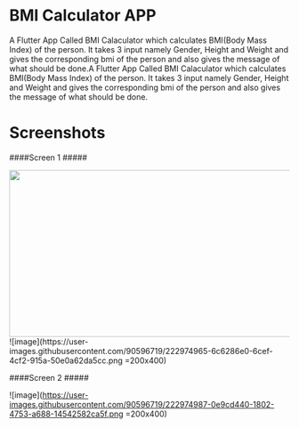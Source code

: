 # BMI Calculator APP

A Flutter App Called BMI Calaculator which calculates BMI(Body Mass Index) of the person. It takes 3 input namely Gender, Height and Weight and gives the corresponding bmi of the person and also gives the message of what should be done.A Flutter App Called BMI Calaculator which calculates BMI(Body Mass Index) of the person. It takes 3 input namely Gender, Height and Weight and gives the corresponding bmi of the person and also gives the message of what should be done.

# Screenshots

####Screen 1 #####

<img src="https://user-images.githubusercontent.com/90596719/222974965-6c6286e0-6cef-4cf2-915a-50e0a62da5cc.png"  width="600" height="300">
![image](https://user-images.githubusercontent.com/90596719/222974965-6c6286e0-6cef-4cf2-915a-50e0a62da5cc.png =200x400)



####Screen 2 #####

![image](https://user-images.githubusercontent.com/90596719/222974987-0e9cd440-1802-4753-a688-14542582ca5f.png =200x400)
